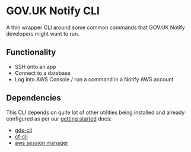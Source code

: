 # GOV.UK Notify CLI

A thin wrapper CLI around some common commands that GOV.UK Notify developers might want to run.

## Functionality

* SSH onto an app
* Connect to a database
* Log into AWS Console / run a command in a Notify AWS account

## Dependencies

This CLI depends on quite lot of other utilities being installed and already configured as per our [getting started](https://github.com/alphagov/notifications-manuals/wiki/Getting-started) docs:

* [gds-cli](https://github.com/alphagov/gds-cli)
* [cf-cli](https://github.com/cloudfoundry/cli/blob/main/doc/installation-instructions/installation-instructions-v7.md#installers-and-compressed-binaries)
* [aws session manager](https://docs.aws.amazon.com/systems-manager/latest/userguide/session-manager-working-with-install-plugin.html#install-plugin-macos)

